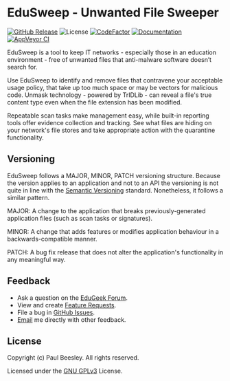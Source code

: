 # EduSweep - Unwanted File Sweeper

[![GitHub Release](https://img.shields.io/github/release-pre/paulbeesley3/edusweep.svg)](https://GitHub.com/paulbeesley3/edusweep/releases/)
![License](https://img.shields.io/github/license/paulbeesley3/edusweep.svg)
[![CodeFactor](https://www.codefactor.io/repository/github/paulbeesley3/edusweep/badge)](https://www.codefactor.io/repository/github/paulbeesley3/edusweep)
[![Documentation](https://img.shields.io/readthedocs/edusweep.svg)](https://edusweep.readthedocs.io/en/latest/)
[![AppVeyor CI](https://img.shields.io/appveyor/ci/paulbeesley3/edusweep/master.svg)](https://ci.appveyor.com/project/paulbeesley3/edusweep)

EduSweep is a tool to keep IT networks - especially those in an education environment - free of unwanted files that anti-malware
software doesn’t search for.

Use EduSweep to identify and remove files that contravene your acceptable usage policy, that take up too much space or may
be vectors for malicious code. Unmask technology - powered by TrIDLib - can reveal a file's true content type even when the file
extension has been modified.

Repeatable scan tasks make management easy, while built-in reporting tools offer evidence collection and tracking. See what
files are hiding on your network's file stores and take appropriate action with the quarantine functionality.

## Versioning

EduSweep follows a MAJOR, MINOR, PATCH versioning structure. Because the version applies to an application and not
to an API the versioning is not quite in line with the  [Semantic Versioning](http://www.dropwizard.io/1.0.2/docs/)
standard. Nonetheless, it follows a similar pattern.

MAJOR: A change to the application that breaks previously-generated application files (such as scan tasks or signatures).

MINOR: A change that adds features or modifies application behaviour in a backwards-compatible manner.

PATCH: A bug fix release that does not alter the application's functionality in any meaningful way.

## Feedback

* Ask a question on the [EduGeek Forum](http://www.edugeek.net/forums/edusweep).
* View and create [Feature Requests](https://github.com/paulbeesley3/EduSweep/labels/enhancement).
* File a bug in [GitHub Issues](https://github.com/paulbeesley3/EduSweep/issues).
* [Email](https://www.paulbeesley.com/contact) me directly with other feedback.

## License

Copyright (c) Paul Beesley. All rights reserved.

Licensed under the [GNU GPLv3](LICENSE.md) License.
